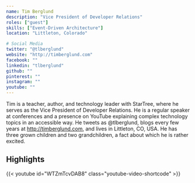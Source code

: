 ```yaml
---
name: Tim Berglund
description: "Vice President of Developer Relations"
roles: ["guest"]
skills: ["Event-Driven Architecture"]
location: "Littleton, Colorado"

# Social Media
twitter: "@tlberglund"
website: "http://timberglund.com"
facebook: ""
linkedin: "tlberglund"
github: ""
pinterest: ""
instagram: ""
youtube: ""
---
```


Tim is a teacher, author, and technology leader with StarTree, where he serves as the Vice President of Developer Relations. He is a regular speaker at conferences and a presence on YouTube explaining complex technology topics in an accessible way. He tweets as @tlberglund, blogs every few years at http://timberglund.com, and lives in Littleton, CO, USA. He has three grown children and two grandchildren, a fact about which he is rather excited.

<!--more-->

## Highlights

{{< youtube id="WTZmTcvDAB8" class="youtube-video-shortcode" >}}